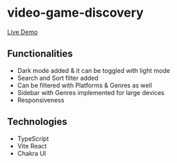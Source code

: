 # video-game-discovery

[Live Demo](https://video-game-eta.vercel.app)

## Functionalities
* Dark mode added & it can be toggled with light mode
* Search and Sort filter added
* Can be filtered with Platforms & Genres as well
* Sidebar with Genres implemented for large devices
* Responsiveness

## Technologies
* TypeScript
* Vite React
* Chakra UI
